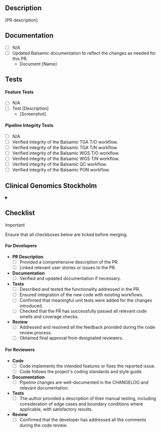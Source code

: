 ## Description

<!-- Provide a brief overview of your PR and link any relevant user stories or issues. -->

[PR description]

## Documentation

<!-- Link all added or updated documents. -->

- [ ] N/A
- [ ] Updated Balsamic documentation to reflect the changes as needed for this PR.
  - Document [Name]

## Tests

<!-- Describe in detail how you tested your changes to help reviewers validate the code. -->
<!-- Include screenshots or visual representations of your changes. -->

#### Feature Tests

<!-- Include tests relevant to the changes in this PR. -->

- [ ] N/A
- [ ] Test [Description]
  - [Screenshot]

#### Pipeline Integrity Tests

<!-- Include tests to verify the integrity of the different Balsamic workflows. -->

- [ ] N/A
- [ ] Verified integrity of the Balsamic TGA T/O workflow.
- [ ] Verified integrity of the Balsamic TGA T/N workflow.
- [ ] Verified integrity of the Balsamic WGS T/O workflow.
- [ ] Verified integrity of the Balsamic WGS T/N workflow.
- [ ] Verified integrity of the Balsamic QC workflow.
- [ ] Verified integrity of the Balsamic PON workflow.

## Clinical Genomics Stockholm

<details>
<summary></summary>

<!-- Do not reveal clinical data, and if applicable, place it within the internal Google Drive directory. -->

### Documentation

<!-- Link related issues or PRs for necessary changes. -->

- [ ] N/A
- [ ] Updated _Atlas_ documentation for this PR.
  - [Link]
- [ ] Ensured web portal for Clinical Genomics reflects changes.
  - [Link]

### User Changes

- [ ] N/A
- [ ] Affected users have been included in the development process and given a chance to provide feedback.

### Infrastructure Changes

<!-- Link related issues or PRs for necessary changes. -->

- [ ] N/A
- [ ] Updated stored files for this PR in _Hermes_.
  - [Link] 
- [ ] Aligned _CG_ interface and CLI with changes.
  - [Link] 
- [ ] Verified _Scout_ interface reflects updates from this PR.
  - [Link] 
- [ ] Updated _Servers_ in accordance with this PR.
  - [Link]

### Integration Tests

<!-- Include tests relevant to how changes affect infrastructure tools. -->
<!-- Add screenshots or visual representations of your changes. -->

- [ ] N/A
- [ ] Test [Description]
  - [Screenshot]

</details>

## Checklist

> [!IMPORTANT]  
> Ensure that all checkboxes below are ticked before merging.

#### For Developers

- **PR Description**
  - [ ] Provided a comprehensive description of the PR.
  - [ ] Linked relevant user stories or issues to the PR.
- **Documentation**
  - [ ] Verified and updated documentation if necessary.
- **Tests**
  - [ ] Described and tested the functionality addressed in the PR.
  - [ ] Ensured integration of the new code with existing workflows.
  - [ ] Confirmed that meaningful unit tests were added for the changes introduced.
  - [ ] Checked that the PR has successfully passed all relevant code smells and coverage checks.
- **Review**
  - [ ] Addressed and resolved all the feedback provided during the code review process.
  - [ ] Obtained final approval from designated reviewers.
 
#### For Reviewers

- **Code**
  - [ ] Code implements the intended features or fixes the reported issue.
  - [ ] Code follows the project's coding standards and style guide.
- **Documentation**
  - [ ] Pipeline changes are well-documented in the CHANGELOG and relevant documentation.
- **Tests**
  - [ ] The author provided a description of their manual testing, including consideration of edge cases and boundary conditions where applicable, with satisfactory results.
- **Review**
  - [ ] Confirmed that the developer has addressed all the comments during the code review.

<!-- Add any other relevant information or specific checks necessary for your PR. -->
